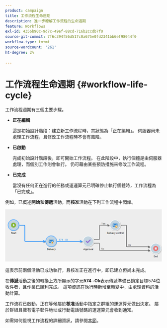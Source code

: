 ```yaml
---
product: campaign
title: 工作流程生命週期
description: 進一步瞭解工作流程的生命週期
feature: Workflows
exl-id: 4356b90c-9d7c-49ef-88cd-716b2ccdb7f0
source-git-commit: 7f6c394f56d517c0a675e0fd2341bb6ef98044f0
workflow-type: tm+mt
source-wordcount: '261'
ht-degree: 2%

---
```


# 工作流程生命週期 {#workflow-life-cycle}



工作流程週期有三個主要步驟。

* **正在編輯**

  這是初始設計階段：建立新工作流程時，其狀態為「正在編輯」。 伺服器尚未處理工作流程，且修改工作流程時不會有風險。

* **已啟動**

  完成初始設計階段後，即可開始工作流程。 在此階段中，執行個體是由伺服器處理，而個別工作則會執行。 仍可藉由某些預防措施來修改工作流程。

* **已完成**

  當沒有任何正在進行的任務或運運算元已明確停止執行個體時，工作流程為「已完成」。

例如，已概述&#x200B;**開始**&#x200B;和&#x200B;**傳遞**&#x200B;活動，而&#x200B;**核准**&#x200B;活動在下列工作流程中閃爍。

![](assets/new-workflow-6.png)

這表示前兩個活動已成功執行，且核准正在進行中，即已建立但尚未完成。

在&#x200B;**傳遞**&#x200B;活動之後的轉換上方所顯示的字元&#x200B;**574 -Ok**&#x200B;表示傳遞準備已鎖定目標574位收件者，且作業已順利完成。 這項資訊在執行時新增至轉變中，由處理資料的活動計算。

工作流程已啟動，正在等候屬於&#x200B;**核准**&#x200B;活動中指定之群組的運運算元做出決定。 屬於群組且擁有電子郵件地址或行動電話號碼的運運算元會收到通知。

如需如何監視工作流程的詳細資訊，請參閱[本節](monitor-workflow-execution.md)。
